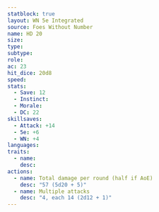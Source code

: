 ```yaml
---
statblock: true
layout: WN 5e Integrated
source: Foes Without Number
name: HD 20
size: 
type: 
subtype: 
role: 
ac: 23
hit_dice: 20d8
speed: 
stats:
  - Save: 12
  - Instinct: 
  - Morale:
  - DC: 22
skillsaves:
  - Attack: +14
  - 5e: +6
  - WN: +4
languages: 
traits:
  - name: 
    desc: 
actions:
  - name: Total damage per round (half if AoE)
    desc: "57 (5d20 + 5)"
  - name: Multiple attacks
    desc: "4, each 14 (2d12 + 1)"
---
```


